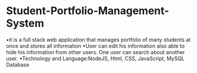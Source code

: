 # Student-Portfolio-Management-System
•it is a full stack web application that manages portfolio of many
students at once and stores all information
•User can edit his information also able to hide his information
from other users. One user can search about another user.
•Technology and Language:NodeJS, Html, CSS, JavaScript, MySQL
Database
